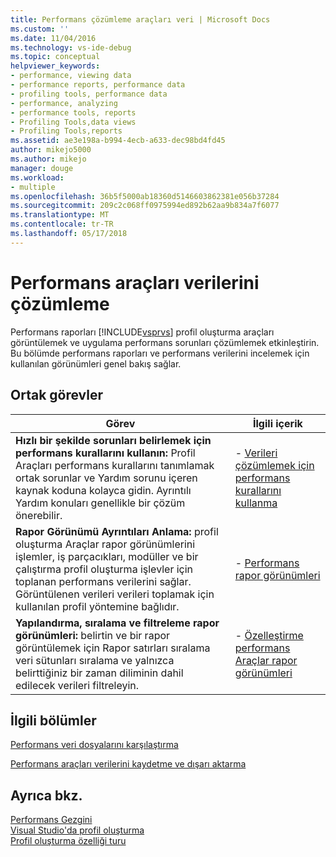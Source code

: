 ```yaml
---
title: Performans çözümleme araçları veri | Microsoft Docs
ms.custom: ''
ms.date: 11/04/2016
ms.technology: vs-ide-debug
ms.topic: conceptual
helpviewer_keywords:
- performance, viewing data
- performance reports, performance data
- profiling tools, performance data
- performance, analyzing
- performance tools, reports
- Profiling Tools,data views
- Profiling Tools,reports
ms.assetid: ae3e198a-b994-4ecb-a633-dec98bd4fd45
author: mikejo5000
ms.author: mikejo
manager: douge
ms.workload:
- multiple
ms.openlocfilehash: 36b5f5000ab18360d5146603862381e056b37284
ms.sourcegitcommit: 209c2c068ff0975994ed892b62aa9b834a7f6077
ms.translationtype: MT
ms.contentlocale: tr-TR
ms.lasthandoff: 05/17/2018
---
```

# <a name="analyze-performance-tools-data"></a>Performans araçları verilerini çözümleme
Performans raporları [!INCLUDE[vsprvs](../code-quality/includes/vsprvs_md.md)] profil oluşturma araçları görüntülemek ve uygulama performans sorunları çözümlemek etkinleştirin. Bu bölümde performans raporları ve performans verilerini incelemek için kullanılan görünümleri genel bakış sağlar.  
  
## <a name="common-tasks"></a>Ortak görevler  
  
|Görev|İlgili içerik|  
|----------|---------------------|  
|**Hızlı bir şekilde sorunları belirlemek için performans kurallarını kullanın:** Profil Araçları performans kurallarını tanımlamak ortak sorunlar ve Yardım sorunu içeren kaynak koduna kolayca gidin. Ayrıntılı Yardım konuları genellikle bir çözüm önerebilir.|-   [Verileri çözümlemek için performans kurallarını kullanma](../profiling/using-performance-rules-to-analyze-data.md)|  
|**Rapor Görünümü Ayrıntıları Anlama:** profil oluşturma Araçlar rapor görünümlerini işlemler, iş parçacıkları, modüller ve bir çalıştırma profil oluşturma işlevler için toplanan performans verilerini sağlar. Görüntülenen verileri verileri toplamak için kullanılan profil yöntemine bağlıdır.|-   [Performans rapor görünümleri](../profiling/performance-report-views.md)|  
|**Yapılandırma, sıralama ve filtreleme rapor görünümleri:** belirtin ve bir rapor görüntülemek için Rapor satırları sıralama veri sütunları sıralama ve yalnızca belirttiğiniz bir zaman diliminin dahil edilecek verileri filtreleyin.|-   [Özelleştirme performans Araçlar rapor görünümleri](../profiling/customizing-performance-tools-report-views.md)|  
  
## <a name="related-sections"></a>İlgili bölümler  
 [Performans veri dosyalarını karşılaştırma](../profiling/comparing-performance-data-files.md)  
  
 [Performans araçları verilerini kaydetme ve dışarı aktarma](../profiling/saving-and-exporting-performance-tools-data.md)  
  
## <a name="see-also"></a>Ayrıca bkz.  
 [Performans Gezgini](../profiling/performance-explorer.md)  
 [Visual Studio'da profil oluşturma](../profiling/index.md)  
 [Profil oluşturma özelliği turu](../profiling/profiling-feature-tour.md)